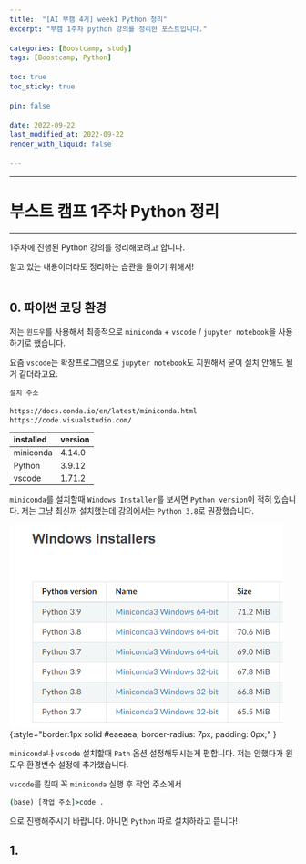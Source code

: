 ```yaml
---
title:  "[AI 부캠 4기] week1 Python 정리"
excerpt: "부캠 1주차 python 강의를 정리한 포스트입니다."

categories: [Boostcamp, study]
tags: [Boostcamp, Python]

toc: true
toc_sticky: true

pin: false

date: 2022-09-22
last_modified_at: 2022-09-22
render_with_liquid: false

---
```


---
# 부스트 캠프 1주차 Python 정리
---

1주차에 진행된 Python 강의를 정리해보려고 합니다.

알고 있는 내용이더라도 정리하는 습관을 들이기 위해서!
<br><br>

## 0. 파이썬 코딩 환경

저는 `윈도우`를 사용해서 최종적으로 `miniconda` + `vscode` / `jupyter notebook`을 사용하기로 했습니다.

요즘 `vscode`는 확장프로그램으로 `jupyter notebook`도 지원해서 굳이 설치 안해도 될거 같더라고요.

```
설치 주소

https://docs.conda.io/en/latest/miniconda.html
https://code.visualstudio.com/
```


| installed| version |
|:---------|:--------|
|miniconda | 4.14.0  |
| Python   | 3.9.12  |
| vscode   | 1.71.2  |


`miniconda`를 설치할때 `Windows Installer`를 보시면 `Python version`이 적혀 있습니다. 저는 그냥 최신꺼 설치했는데 강의에서는 `Python 3.8`로 권장했습니다.


 ![minicoda설치](../assets/img/week1/conda.png){:style="border:1px solid #eaeaea; border-radius: 7px; padding: 0px;" }


`miniconda`나 `vscode` 설치할때  `Path` 옵션 설정해두시는게 편합니다. 저는 안했다가 윈도우 환경변수 설정에 추가했습니다.

`vscode`를 킬때 꼭 `miniconda` 실행 후 작업 주소에서


```cmd
(base) [작업 주소]>code .
```


으로 진행해주시기 바랍니다. 아니면 `Python` 따로 설치하라고 뜹니다!


## 1.